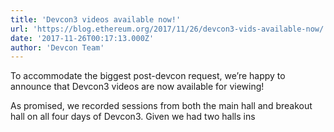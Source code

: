 ```yaml
---
title: 'Devcon3 videos available now!'
url: 'https://blog.ethereum.org/2017/11/26/devcon3-vids-available-now/'
date: '2017-11-26T00:17:13.000Z'
author: 'Devcon Team'
---
```

To accommodate the biggest post-devcon request, we’re happy to announce that Devcon3 videos are now available for viewing!

As promised, we recorded sessions from both the main hall and breakout hall on all four days of Devcon3. Given we had two halls ins